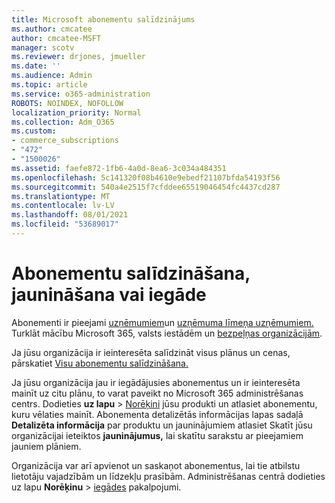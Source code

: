 ```yaml
---
title: Microsoft abonementu salīdzinājums
ms.author: cmcatee
author: cmcatee-MSFT
manager: scotv
ms.reviewer: drjones, jmueller
ms.date: ''
ms.audience: Admin
ms.topic: article
ms.service: o365-administration
ROBOTS: NOINDEX, NOFOLLOW
localization_priority: Normal
ms.collection: Adm_O365
ms.custom:
- commerce_subscriptions
- "472"
- "1500026"
ms.assetid: faefe872-1fb6-4a0d-8ea6-3c034a484351
ms.openlocfilehash: 5c141320f08b4610e9ebedf21107bfda54193f56
ms.sourcegitcommit: 540a4e2515f7cfddee65519046454fc4437cd287
ms.translationtype: MT
ms.contentlocale: lv-LV
ms.lasthandoff: 08/01/2021
ms.locfileid: "53689017"
---
```

# <a name="compare-upgrade-or-purchase-subscriptions"></a>Abonementu salīdzināšana, jaunināšana vai iegāde
  
Abonementi ir pieejami [uzņēmumiem](https://www.microsoft.com/microsoft-365/business/compare-all-microsoft-365-business-products?tab=2&rtc=1)un [uzņēmuma līmeņa uzņēmumiem.](https://www.microsoft.com/microsoft-365/enterprise/compare-office-365-plans?rtc=1) Turklāt mācību Microsoft 365, valsts iestādēm [](https://www.microsoft.com/microsoft-365/academic/compare-office-365-education-plans?rtc=1&activetab=tab%3aprimaryr1)un [](https://www.microsoft.com/microsoft-365/government/compare-office-365-government-plans?rtc=1) [bezpeļņas organizācijām](https://www.microsoft.com/microsoft-365/nonprofit/office-365-nonprofit-plans-and-pricing?&rtc=1&activetab=tab%3aprimaryr1).
  
Ja jūsu organizācija ir ieinteresēta salīdzināt visus plānus un cenas, pārskatiet [Visu abonementu salīdzināšana.](https://www.microsoft.com/microsoft-365/enterprise/compare-office-365-plans?rtc=1)
  
Ja jūsu organizācija jau ir iegādājusies abonementus un ir ieinteresēta mainīt uz citu plānu, to varat paveikt no Microsoft 365 administrēšanas centrs. Dodieties **uz lapu** \> [Norēķini](https://go.microsoft.com/fwlink/p/?linkid=842054) jūsu produkti un atlasiet abonementu, kuru vēlaties mainīt. Abonementa detalizētās informācijas lapas sadaļā **Detalizēta informācija** par produktu un jauninājumiem atlasiet Skatīt jūsu organizācijai ieteiktos **jauninājumus,** lai skatītu sarakstu ar pieejamiem jauniem plāniem.
  
Organizācija var arī apvienot un saskaņot abonementus, lai tie atbilstu lietotāju vajadzībām un līdzekļu prasībām. Administrēšanas centrā dodieties uz lapu **Norēķinu** \> [iegādes](https://go.microsoft.com/fwlink/p/?linkid=868433) pakalpojumi. 
